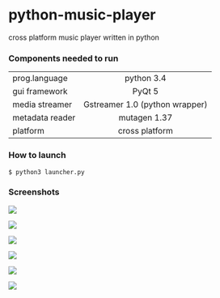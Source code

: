 # python-music-player
cross platform music player written in python

### Components needed to run
|                 |                                  |
| --------------  |:--------------------------------:|
| prog.language   | python 3.4                       |
| gui framework   | PyQt 5                           |
| media streamer  | Gstreamer 1.0 (python wrapper)   |
| metadata reader | mutagen 1.37                     |
| platform        | cross platform                   |

### How to launch
`$ python3 launcher.py`

### Screenshots

![](https://github.com/kannan-anbu/python-music-player/blob/master/screenshot/now_playing_tab.jpg)


![](https://github.com/kannan-anbu/python-music-player/blob/master/screenshot/songs_tab.jpg)


![](https://github.com/kannan-anbu/python-music-player/blob/master/screenshot/albums_tab.jpg)


![](https://github.com/kannan-anbu/python-music-player/blob/master/screenshot/album_songs_tab.jpg)


![](https://github.com/kannan-anbu/python-music-player/blob/master/screenshot/artist_tab.jpg)


![](https://github.com/kannan-anbu/python-music-player/blob/master/screenshot/artist_songs_tab.jpg)
